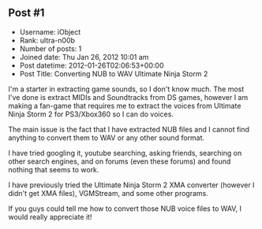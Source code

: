 ## Post #1
- Username: iObject
- Rank: ultra-n00b
- Number of posts: 1
- Joined date: Thu Jan 26, 2012 10:01 am
- Post datetime: 2012-01-26T02:06:53+00:00
- Post Title: Converting NUB to WAV Ultimate Ninja Storm 2

I'm a starter in extracting game sounds, so I don't know much. The most I've done is extract MIDIs and Soundtracks from DS games, however I am making a fan-game that requires me to extract the voices from Ultimate Ninja Storm 2 for PS3/Xbox360 so I can do voices.

The main issue is the fact that I have extracted NUB files and I cannot find anything to convert them to WAV or any other sound format.

I have tried googling it, youtube searching, asking friends, searching on other search engines, and on forums (even these forums) and found nothing that seems to work.

I have previously tried the Ultimate Ninja Storm 2 XMA converter (however I didn't get XMA files), VGMStream, and some other programs.

If you guys could tell me how to convert those NUB voice files to WAV, I would really appreciate it!
